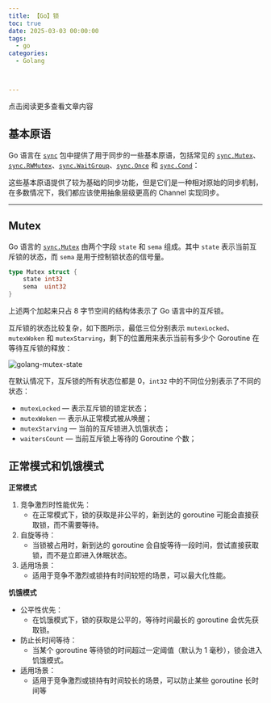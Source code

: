 ```yaml
---
title: 【Go】锁
toc: true
date: 2025-03-03 00:00:00
tags: 
  - go
categories: 
  - Golang



---
```


点击阅读更多查看文章内容<!--more-->

## 基本原语 

Go 语言在 [`sync`](https://golang.org/pkg/sync/) 包中提供了用于同步的一些基本原语，包括常见的 [`sync.Mutex`](https://draveness.me/golang/tree/sync.Mutex)、[`sync.RWMutex`](https://draveness.me/golang/tree/sync.RWMutex)、[`sync.WaitGroup`](https://draveness.me/golang/tree/sync.WaitGroup)、[`sync.Once`](https://draveness.me/golang/tree/sync.Once) 和 [`sync.Cond`](https://draveness.me/golang/tree/sync.Cond)：

这些基本原语提供了较为基础的同步功能，但是它们是一种相对原始的同步机制，在多数情况下，我们都应该使用抽象层级更高的 Channel 实现同步。

---

## Mutex

Go 语言的 [`sync.Mutex`](https://draveness.me/golang/tree/sync.Mutex) 由两个字段 `state` 和 `sema` 组成。其中 `state` 表示当前互斥锁的状态，而 `sema` 是用于控制锁状态的信号量。

```go
type Mutex struct {
	state int32
	sema  uint32
}
```

上述两个加起来只占 8 字节空间的结构体表示了 Go 语言中的互斥锁。

互斥锁的状态比较复杂，如下图所示，最低三位分别表示 `mutexLocked`、`mutexWoken` 和 `mutexStarving`，剩下的位置用来表示当前有多少个 Goroutine 在等待互斥锁的释放：

![golang-mutex-state](https://img.draveness.me/2020-01-23-15797104328010-golang-mutex-state.png)

在默认情况下，互斥锁的所有状态位都是 0，`int32` 中的不同位分别表示了不同的状态：

- `mutexLocked` — 表示互斥锁的锁定状态；
- `mutexWoken` — 表示从正常模式被从唤醒；
- `mutexStarving` — 当前的互斥锁进入饥饿状态；
- `waitersCount` — 当前互斥锁上等待的 Goroutine 个数；

## 正常模式和饥饿模式 

**正常模式**

1. 竞争激烈时性能优先：
   - 在正常模式下，锁的获取是非公平的，新到达的 goroutine 可能会直接获取锁，而不需要等待。
2. 自旋等待：
   - 当锁被占用时，新到达的 goroutine 会自旋等待一段时间，尝试直接获取锁，而不是立即进入休眠状态。
3. 适用场景：
   - 适用于竞争不激烈或锁持有时间较短的场景，可以最大化性能。

**饥饿模式**

- 公平性优先：
  - 在饥饿模式下，锁的获取是公平的，等待时间最长的 goroutine 会优先获取锁。
- 防止长时间等待：
  - 当某个 goroutine 等待锁的时间超过一定阈值（默认为 1 毫秒），锁会进入饥饿模式。
- 适用场景：
  - 适用于竞争激烈或锁持有时间较长的场景，可以防止某些 goroutine 长时间等